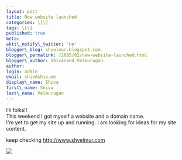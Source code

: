 ```yaml
---
layout: post
title: New website launched
categories: \[\]
tags: \[\]
published: true
meta:
aktt\_notify\_twitter: 'no'
blogger\_blog: shvelmur.blogspot.com
blogger\_permalink: /2005/02/new-website-launched.html
blogger\_author: Shivanand Velmurugan
author:
login: admin
email: shiv@shiv.me
display\_name: Shiva
first\_name: Shiva
last\_name: Velmurugan
---
```


Hi folks!!  
This weekend I got myself a website and a domain name.  
I'm yet to get my site up and running. I am looking for ideas for my site content.

keep checking http://www.shvelmur.com

![](/images/7854873-110732089472605400?l=shvelmur.blogspot.com)
